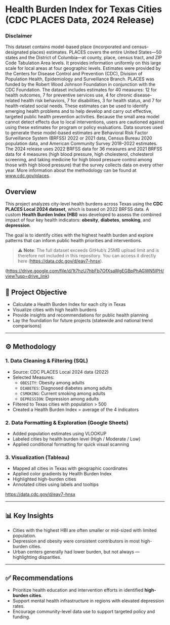 # Health Burden Index for Texas Cities (CDC PLACES Data, 2024 Release)
### Disclaimer
This dataset contains model-based place (incorporated and census-designated places) estimates. PLACES covers the entire United States—50 states and the District of Columbia—at county, place, census tract, and ZIP Code Tabulation Area levels. It provides information uniformly on this large scale for local areas at four geographic levels. Estimates were provided by the Centers for Disease Control and Prevention (CDC), Division of Population Health, Epidemiology and Surveillance Branch. PLACES was funded by the Robert Wood Johnson Foundation in conjunction with the CDC Foundation. The dataset includes estimates for 40 measures: 12 for health outcomes, 7 for preventive services use, 4 for chronic disease-related health risk behaviors, 7 for disabilities, 3 for health status, and 7 for health-related social needs. These estimates can be used to identify emerging health problems and to help develop and carry out effective, targeted public health prevention activities. Because the small area model cannot detect effects due to local interventions, users are cautioned against using these estimates for program or policy evaluations. Data sources used to generate these model-based estimates are Behavioral Risk Factor Surveillance System (BRFSS) 2022 or 2021 data, Census Bureau 2020 population data, and American Community Survey 2018–2022 estimates. The 2024 release uses 2022 BRFSS data for 36 measures and 2021 BRFSS data for 4 measures (high blood pressure, high cholesterol, cholesterol screening, and taking medicine for high blood pressure control among those with high blood pressure) that the survey collects data on every other year. More information about the methodology can be found at www.cdc.gov/places.

## Overview
This project analyzes city-level health burdens across Texas using the **CDC PLACES Local 2024 dataset**, which is based on 2022 BRFSS data. A custom **Health Burden Index (HBI)** was developed to assess the combined impact of four key health indicators: **obesity**, **diabetes**, **smoking**, and **depression**.

The goal is to identify cities with the highest health burden and explore patterns that can inform public health priorities and interventions.

> ⚠️ **Note**: The full dataset exceeds GitHub’s 25MB upload limit and is therefore not included in this repository. You can access it directly here (https://data.cdc.gov/d/eav7-hnsx).
>

(https://drive.google.com/file/d/1t7hzU7hbFb7OfXsaWgEGBpPhAGWN5lPH/view?usp=drive_link)


## 🧠 Project Objective
- Calculate a Health Burden Index for each city in Texas
- Visualize cities with high health burdens
- Provide insights and recommendations for public health planning
- Lay the foundation for future projects (statewide and national trend comparisons)

---

## ⚙️ Methodology

### 1. Data Cleaning & Filtering (SQL)
- Source: CDC PLACES Local 2024 data (2022)
- Selected Measures:
  - `OBESITY`: Obesity among adults
  - `DIABETES`: Diagnosed diabetes among adults
  - `CSMOKING`: Current smoking among adults
  - `DEPRESSION`: Depression among adults
- Filtered to Texas cities with population > 500
- Created a Health Burden Index = average of the 4 indicators

### 2. Data Formatting & Exploration (Google Sheets)
- Added population estimates using VLOOKUP
- Labeled cities by health burden level (High / Moderate / Low)
- Applied conditional formatting for quick visual scanning

### 3. Visualization (Tableau)
- Mapped all cities in Texas with geographic coordinates
- Applied color gradients by Health Burden Index
- Highlighted high-burden cities
- Annotated cities using labels and tooltips

https://data.cdc.gov/d/eav7-hnsx


---

## 📊 Key Insights

- Cities with the highest HBI are often smaller or mid-sized with limited population.
- Depression and obesity were consistent contributors in most high-burden cities.
- Urban centers generally had lower burden, but not always — highlighting disparities.

---

## ✅ Recommendations

- Prioritize health education and intervention efforts in identified **high-burden cities**.
- Support mental health infrastructure in regions with elevated depression rates.
- Encourage community-level data use to support targeted policy and funding.


